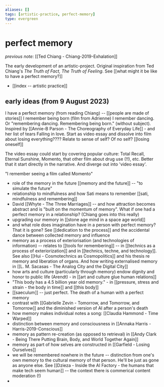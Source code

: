 ```yaml
---
aliases: []
tags: [artistic-practice, perfect-memory]
type: evergreen
---
```


# perfect memory

_previous note:_ [[Ted Chiang - Chiang-2019-Exhalation]]

The early development of an artistic-project.  Original inspiration from Ted Chiang's _The Truth of Fact, The Truth of Feeling_. See [[what might it be like to have a perfect memory?]]

- [[index -- artistic practice]]

## early ideas (from 9 August 2023)

I have a perfect memory (from reading Chiang) -- [[people are made of stories]]
I remember being born (film from Adrienne)
I remember dancing. Or "remembering dancing. Remembering being born." (without subject). Inspired by [[Annie-B Parson - The Choreography of Everyday Life]] - and her list of tears
Falling in love. 
Start as video essay and dissolve into film about losing everything????
Relate to sense of self? Of no self? [[losing oneself]]


The video essay could start by covering popular culture: Total Recall, Eternal Sunshine, Momento, that other film about drug use (!!), etc. Better that it start directly in the narrative. And diverge out into 'video essay'. 

"I remember seeing a film called Momento"

- role of the memory in the future [[memory and the future]] -- "to simulate the future"
- relationship to mindfulness and how Sati means to remember [[sati, mindfulness and remembering]]
- David [[Whyte - The Three Marriages]] -- and how attraction becomes abstract and is "built on the momentum of memory". What if one had a perfect memory in a relationship? (Chiang goes into this really)
- upgrading our memory in [[stone age mind in a space age world]]
- and what role does imagination have in a person with perfect memory? That it is gone? See [[dedication to the process]] and the accidental dance between collected memory and influence
- memory as a process of exteriorisation (and technologies of information) -- relates to [[tools for remembering]] -- in [[technics as a process of exteriorization]] and in [[technics, techne, and technology]]. See also [[Hui - Cosmotechnics as Cosmopolitics]] and his thesis re memory and liberation of organs. And how writing externalised memory in [[L. M. Sacasas - The Analog City and the Digital City]]
- how arts and culture (particularly through memory) endow dignity and honor to public life (Arendt) - in [[art and culture glue human relations]]
- "This body has a 4.5 billion year old memory." - in [[pressure, stress and strain - the body in time]] and [[this body]]
- [[saeculum]] -- just perfect. The death of a human with a perfect memory
- contrast with [[Gabrielle Zevin - Tomorrow, and Tomorrow, and Tomorrow]] and the diminished version of AI after a person's death
- how memory makes individual notes a song: [[Claudia Hammond - Time Warped]]
- distinction between memory and consciousness in [[Annaka Harris - Harris-2019-Conscious]]
- memory as pattern re-creation (as opposed to retrieval) in [[Andy Clark - Being There Putting Brain, Body, and World Together Again]]
- memory as part of how selves are constructed in [[Garfield - Losing Ourselves]]
- we will be remembered nowhere in the future -- distinction from one's own memory to the cultural memory of that person. He'll be just as gone as anyone else. See [[Dzieza - Inside the AI Factory - the humans that make tech seem human]] -- the context there is commerical content moderation (!)
- 

